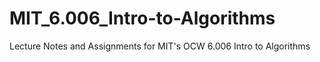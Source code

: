 # MIT_6.006_Intro-to-Algorithms
Lecture Notes and Assignments for MIT's OCW 6.006 Intro to Algorithms 
